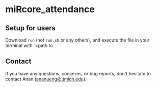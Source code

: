 # miRcore_attendance
## Setup for users
Download `run` (not `run.sh` or any others), and execute the file in your terminal with `<path to 
## Contact
If you have any questions, concerns, or bug reports, don't hesitate to contact Anan (ananueng@umich.edu). 

